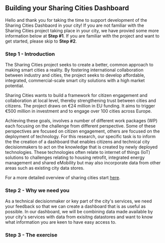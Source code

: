 ## Building your Sharing Cities Dashboard

Hello and thank you for taking the time to support development of the Sharing Cities Dashbaord in your city! If you are not familiar with the Sharing Cities project taking place in your city, we have provied some more information below at __Step #1__. If you are familiar with the project and want to get started, please skip to __Step #2__. 

### Step 1 - Introduction

The Sharing Cities project seeks to create a better, common approach to making smart cities a reality. By fostering international collaboration between industry and cities, the project seeks to develop affordable, integrated, commercial-scale smart city solutions with a high market potential. 

Sharing Cities wants to build a framework for citizen engagement and collaboration at local level, thereby strengthening trust between cities and citizens. The project draws on €24 million in EU funding. It aims to trigger €500 million in investment and to engage over 100 cities  across Europe.

Achieving these goals, involves a number of different work packages (WP) each focusing on the challenge from different perspective. Some of these perspectives are focused on citizen engagement, others are focused on the deployment of technology. For this research, our specific task is to inform the the creation of a dashboard that enables citizens and technical city decisionmakers to act on the knowledge that is created by newly deployed technologies. These technologies often relate to internet of things (IoT) solutions to challenges relating to housing retrofit, integrated energy management and shared eMobility but may also incorporate data from other areas such as existing city data stores. 

For a more detailed overview of sharing cities start [here](http://www.sharingcities.eu/sharingcities/about).

### Step 2 - Why we need you

As a technical decisionmaker or key part of the city's services, we need your feedback so that we can create a dashboard that is as useful as possible. In our dashboard, we will be combining data made available by your city's services with data from exisitng datastores and want to know what information you are keen to have easy access to. 

### Step 3 - The exercise



